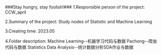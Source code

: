 ###Stay hungry, stay foolish!###
1.Responsible person of the project:
CCW_april

2.Summary of the project:
Study nodes of Statistic and Machine Learning

3.Creating time:
2023.05

4.Folder description:
Machine Learning--机器学习代码与数据
Pachong--爬虫代码与数据
Statistics Data Analysis--统计数据分析SDA作业与数据

